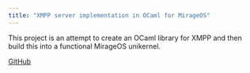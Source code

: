 ```yaml
---
title: "XMPP server implementation in OCaml for MirageOS"
---
```


This project is an attempt to create an OCaml library for XMPP and then build this into a functional MirageOS unikernel.

[GitHub](https://github.com/jeffa5/mirage-xmpp)
